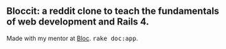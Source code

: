 ## Bloccit: a reddit clone to teach the fundamentals of web development and Rails 4.

Made with my mentor at [Bloc](http://bloc.io). 
<tt>rake doc:app</tt>.
